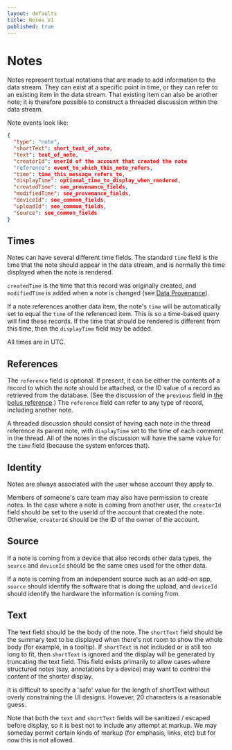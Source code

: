 ```yaml
---
layout: defaults
title: Notes V1
published: true
---
```

# Notes

Notes represent textual notations that are made to add information to the data stream. They can exist at a specific point in time, or they can refer to an existing item in the data stream. That existing item can also be another note; it is therefore possible to construct a threaded discussion within the data stream.

Note events look like:

~~~json
{
  "type": "note",
  "shortText": short_text_of_note,
  "text": text_of_note,
  "creatorId": userId of the account that created the note
  "reference": event_to_which_this_note_refers,
  "time": time_this_message_refers_to,
  "displayTime": optional_time_to_display_when_rendered,
  "createdTime": see_provenance_fields,
  "modifiedTime": see_provenance_fields,
  "deviceId": see_common_fields,
  "uploadId": see_common_fields,
  "source": see_common_fields
}
~~~

## Times

Notes can have several different time fields. The standard `time` field is the time
that the note should appear in the data stream, and is normally the time displayed
when the note is rendered.

`createdTime` is the time that this record was originally created, and `modifiedTime`
is added when a note is changed (see [Data Provenance](/data-provenance)).

If a note references another data item, the note's `time` will be automatically
set to equal the `time` of the referenced item. This is so a time-based query
will find these records. If the time that should be rendered is different from
this time, then the `displayTime` field may be added.

All times are in UTC.

## References

The `reference` field is optional. If present, it can be either the contents of
a record to which the note should be attached, or the ID value of a record as
retrieved from the database. (See the discussion of the `previous` field in [the
bolus reference](../bolus#normal).) The `reference` field can
refer to any type of record, including another note.

A threaded discussion should consist of having each note in the thread
reference its parent note, with `displayTime` set to the time of each comment in
the thread. All of the notes in the discussion will have the same value for the
`time` field (because the system enforces that).

## Identity

Notes are always associated with the user whose account they apply to.

Members of someone's care team may also have permission to create notes. In the
case where a note is coming from another user, the `creatorId` field should be
set to the userId of the account that created the note. Otherwise, `creatorId` should be the ID of the owner of the account.

## Source

If a note is coming from a device that also records other data types, the `source` and
`deviceId` should be the same ones used for the other data.

If a note is coming from an independent source such as an add-on app, `source` should
identify the software that is doing the upload, and `deviceId` should identify the hardware the information is coming from.

## Text

The text field should be the body of the note. The `shortText` field should be
the summary text to be displayed when there's not room to show the whole body
(for example, in a tooltip). If `shortText` is not included or is still too long
to fit, then `shortText` is ignored and the display will be generated by
truncating the text field. This field exists primarily to allow cases where
structured notes (say, annotations by a device) may want to control the content
of the shorter display.

It is difficult to specify a 'safe' value for the length of shortText without overly constraining the UI designs. However, 20 characters is a reasonable guess.

Note that both the `text` and `shortText` fields will be sanitized / escaped
before display, so it is best not to include any attempt at markup. We may
someday permit certain kinds of markup (for emphasis, links, etc) but for now
this is not allowed.
